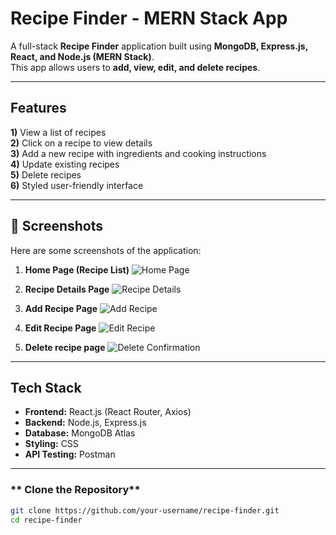 # Recipe Finder - MERN Stack App

A full-stack **Recipe Finder** application built using **MongoDB, Express.js, React, and Node.js (MERN Stack)**.  
This app allows users to **add, view, edit, and delete recipes**. 

---

## Features
**1)** View a list of recipes  
**2)** Click on a recipe to view details  
**3)** Add a new recipe with ingredients and cooking instructions  
**4)** Update existing recipes  
**5)** Delete recipes  
**6)** Styled user-friendly interface  

---

## 📸 Screenshots

Here are some screenshots of the application:

1. **Home Page (Recipe List)**
   ![Home Page](./screenshots/homepage.png)

2. **Recipe Details Page**
   ![Recipe Details](./screenshots/recipe_details.png)

3. **Add Recipe Page**
   ![Add Recipe](./screenshots/add_recipe.png)

4. **Edit Recipe Page**
   ![Edit Recipe](./screenshots/edit_recipe.png)

5. **Delete recipe page**
   ![Delete Confirmation](./screenshots/delete_recipe.png)



---

## Tech Stack

- **Frontend:** React.js (React Router, Axios)
- **Backend:** Node.js, Express.js
- **Database:** MongoDB Atlas
- **Styling:** CSS
- **API Testing:** Postman

---

### ** Clone the Repository**
```sh
git clone https://github.com/your-username/recipe-finder.git
cd recipe-finder
